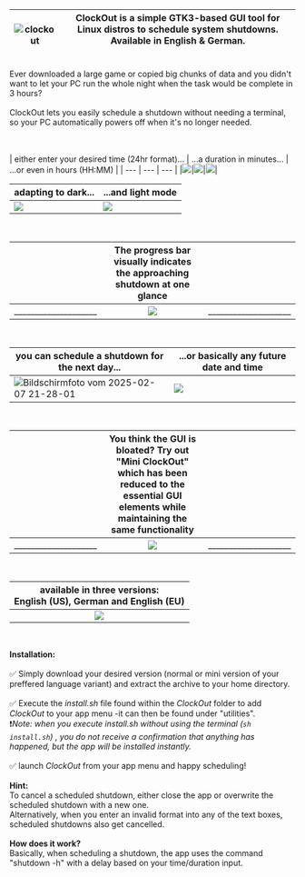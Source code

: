 | ![clockout](https://github.com/user-attachments/assets/d246170f-61a1-48f0-bc7b-92d4b0a748c8) | ClockOut is a simple GTK3-based GUI tool for Linux distros to schedule system shutdowns. Available in English & German. <br/><br/> |
| --- | --- |


Ever downloaded a large game or copied big chunks of data and you didn't want to let your PC run the whole night when the task would be complete in 3 hours? <br/><br/>
ClockOut lets you easily schedule a shutdown without needing a terminal, so your PC automatically powers off when it's no longer needed.




<br/><br/>
| either enter your desired time (24hr format)... | ...a duration in minutes... |  ...or even in hours (HH:MM) | 
| --- | --- | --- |
|![](https://github.com/user-attachments/assets/47c84e4c-61f0-4f35-a91a-4483758e4ede)|![](https://github.com/user-attachments/assets/b332ea48-9b80-4acc-86f6-63f9dfc6c698)|![](https://github.com/user-attachments/assets/35f286eb-f573-457a-9442-88b3c89ba7ee)|
<br/>

| adapting to dark... | ...and light mode|
| --- | --- |
| ![](https://github.com/user-attachments/assets/47c84e4c-61f0-4f35-a91a-4483758e4ede) | ![](https://github.com/user-attachments/assets/750c0859-d10c-4e23-862b-7f17c865425e)
<br/>

|   | The progress bar visually indicates the approaching shutdown at one glance |   |
| --- | :---: | --- |
|____________________|![](https://github.com/user-attachments/assets/a8d801fd-7d38-4db5-af96-8f00d8f13252)|____________________|
<br/>

| you can schedule a shutdown for the next day... | ...or basically any future date and time |
| --- | --- |
| ![Bildschirmfoto vom 2025-02-07 21-28-01](https://github.com/user-attachments/assets/1cb420bd-b302-4c18-a416-cee1f953a2a4)| ![](https://github.com/user-attachments/assets/911cf250-fb7c-42d4-8872-490dcb63b12e)|
<br/>

|   | You think the GUI is bloated? Try out "Mini ClockOut" which has been reduced to the essential GUI elements while maintaining the same functionality |   |
| --- | :---: | --- |
|____________________|![](https://github.com/user-attachments/assets/69f424f0-0648-4fb6-a27e-2d46702f1421)|____________________|
<br/>


| available in three versions: <br/> English (US), German and English (EU) |
| :---: |
|![](https://github.com/user-attachments/assets/a361527f-4a5b-48ad-a51b-de587a938914)|
<br/>

**Installation:**
<br/><br/>
✅ Simply download your desired version (normal or mini version of your preffered language variant) and extract the archive to your home directory.<br/><br/>
✅ Execute the *install.sh* file found within the *ClockOut* folder to add *ClockOut* to your app menu -it can then be found under "utilities".<br/>❗*Note: when you execute *install.sh* without using the terminal (`sh install.sh`) , you do not receive a confirmation that anything has happened, but the app will be installed instantly.* <br/><br/>
✅ launch *ClockOut* from your app menu and happy scheduling!
<br/>
<br/>
**Hint:**
<br/>
To cancel a scheduled shutdown, either close the app or overwrite the scheduled shutdown with a new one.
<br/>Alternatively, when you enter an invalid format into any of the text boxes, scheduled shutdowns also get cancelled.
<br/>
<br/>
**How does it work?**
<br/>
Basically, when scheduling a shutdown, the app uses the command "shutdown -h" with a delay based on your time/duration input.
